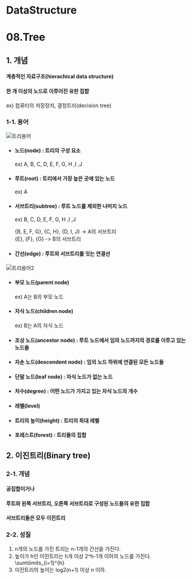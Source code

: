 # DataStructure

# 08.Tree

## 1. 개념
#### 계층적인 자료구조(hierachical data structure)
#### 한 개 이상의 노드로 이루어진 유한 집합
ex) 컴퓨터의 저장장치, 결정트리(decision tree)
####
### 1-1. 용어

![트리용어](https://user-images.githubusercontent.com/31130917/104160270-32aa8280-5434-11eb-89af-fd86ecde9e91.PNG)
####
* #### 노드(node) : 트리의 구성 요소   
    ex) A, B, C, D, E, F, G, H ,I ,J  
* #### 루트(root) : 트리에서 가장 높은 곳에 있는 노드
    ex) A  
* #### 서브트리(subtree) : 루트 노드를 제외한 나머지 노드
    ex) B, C, D, E, F, G, H ,I ,J  
    
    {B, E, F, G}, {C, H}, {D, I, J} -> A의 서브트리  
    {E}, {F}, {G} -> B의 서브트리  
* #### 간선(edge) : 루트와 서브트리를 잇는 연결선

![트리용어2](https://user-images.githubusercontent.com/31130917/104162557-2d4f3700-5438-11eb-88fc-242e843ad448.PNG)
####
* #### 부모 노드(parent node)
    ex) A는 B의 부모 노드  
* #### 자식 노드(children node)  
    ex) B는 A의 자식 노드  
* #### 조상 노드(ancestor node) : 루트 노드에서 임의 노드까지의 경로를 이루고 있는 노드들  
* #### 자손 노드(descendent node) : 임의 노드 하위에 연결된 모든 노드들  
* #### 단말 노드(leaf node) : 자식 노드가 없는 노드  
* #### 차수(degree) : 어떤 노드가 가지고 있는 자식 노드의 개수  
* #### 레벨(level)  
* #### 트리의 높이(height) : 트리의 최대 레벨  
* #### 포레스트(forest) : 트리들의 집합  
####
## 2. 이진트리(Binary tree)
### 2-1. 개념
#### 공집합이거나
#### 루트와 왼쪽 서브트리, 오른쪽 서브트리로 구성된 노드들의 유한 집합
#### 서브트리들은 모두 이진트리
### 2-2. 성질
1. n개의 노드를 가진 트리는 n-1개의 간선을 가진다.
2. 높이가 h인 이진트리는 h개 이상 2^h-1개 이하의 노드를 가진다.  
    \sum\limits_{i=1}^{h}
3. 이진트리의 높이는 log2(n+1) 이상 n 이하.

